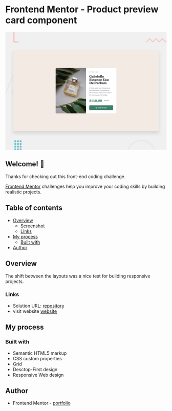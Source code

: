 # Frontend Mentor - Product preview card component

![Design preview for the Product preview card component coding challenge](./design/desktop-preview.jpg)

## Welcome! 👋

Thanks for checking out this front-end coding challenge.

[Frontend Mentor](https://www.frontendmentor.io) challenges help you improve your coding skills by building realistic projects.

## Table of contents

- [Overview](#overview)
  - [Screenshot](#screenshot)
  - [Links](#links)
- [My process](#my-process)
  - [Built with](#built-with)
- [Author](#author)

## Overview
The shift between the layouts was a nice test for building responsive projects.

### Links

- Solution URL: [repository](https://github.com/zlatozaraZlatkova/product-preview-card-component)
- visit website [website](https://preview-product-card-component.netlify.app/)


## My process

### Built with

- Semantic HTML5 markup
- CSS custom properties
- Grid 
- Desctop-First design
- Responsive Web design


## Author

- Frontend Mentor - [portfolio](https://www.frontendmentor.io/profile/zlatozaraZlatkova)
